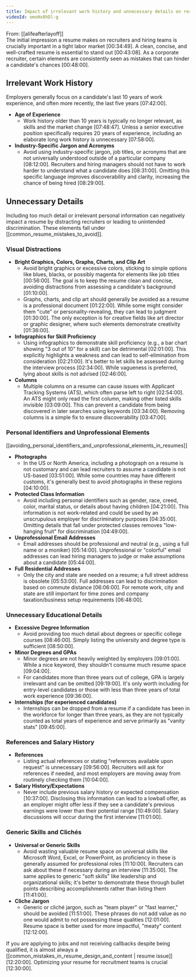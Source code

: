 ```yaml
---
title: Impact of irrelevant work history and unnecessary details on resumes
videoId: omoHx8hDl-g
---
```


From: [[alifeafterlayoff]] <br/> 
The initial impression a resume makes on recruiters and hiring teams is crucially important in a tight labor market <a class="yt-timestamp" data-t="00:34:49">[00:34:49]</a>. A clean, concise, and well-crafted resume is essential to stand out <a class="yt-timestamp" data-t="00:43:08">[00:43:08]</a>. As a corporate recruiter, certain elements are consistently seen as mistakes that can hinder a candidate's chances <a class="yt-timestamp" data-t="00:48:00">[00:48:00]</a>.

## Irrelevant Work History

Employers generally focus on a candidate's last 10 years of work experience, and often more recently, the last five years <a class="yt-timestamp" data-t="07:42:00">[07:42:00]</a>.

*   **Age of Experience**
    *   Work history older than 10 years is typically no longer relevant, as skills and the market change <a class="yt-timestamp" data-t="07:48:47">[07:48:47]</a>. Unless a senior executive position specifically requires 20 years of experience, including an elaborate long work history is unnecessary <a class="yt-timestamp" data-t="07:58:00">[07:58:00]</a>.
*   **Industry-Specific Jargon and Acronyms**
    *   Avoid using industry-specific jargon, job titles, or acronyms that are not universally understood outside of a particular company <a class="yt-timestamp" data-t="08:12:00">[08:12:00]</a>. Recruiters and hiring managers should not have to work harder to understand what a candidate does <a class="yt-timestamp" data-t="08:31:00">[08:31:00]</a>. Omitting this specific language improves discoverability and clarity, increasing the chance of being hired <a class="yt-timestamp" data-t="08:29:00">[08:29:00]</a>.

## Unnecessary Details

Including too much detail or irrelevant personal information can negatively impact a resume by distracting recruiters or leading to unintended discrimination. These elements fall under [[common_resume_mistakes_to_avoid]].

### Visual Distractions
*   **Bright Graphics, Colors, Graphs, Charts, and Clip Art**
    *   Avoid bright graphics or excessive colors, sticking to simple options like blues, blacks, or possibly magenta for elements like job titles <a class="yt-timestamp" data-t="00:56:00">[00:56:00]</a>. The goal is to keep the resume clean and concise, avoiding distractions from assessing a candidate's background <a class="yt-timestamp" data-t="01:10:00">[01:10:00]</a>.
    *   Graphs, charts, and clip art should generally be avoided as a resume is a professional document <a class="yt-timestamp" data-t="01:22:00">[01:22:00]</a>. While some might consider them "cute" or personality-revealing, they can lead to judgment <a class="yt-timestamp" data-t="01:30:00">[01:30:00]</a>. The only exception is for creative fields like art director or graphic designer, where such elements demonstrate creativity <a class="yt-timestamp" data-t="01:36:00">[01:36:00]</a>.
*   **Infographics for Skill Proficiency**
    *   Using infographics to demonstrate skill proficiency (e.g., a bar chart showing "3 out of 10" for a skill) can be detrimental <a class="yt-timestamp" data-t="02:01:00">[02:01:00]</a>. This explicitly highlights a weakness and can lead to self-elimination from consideration <a class="yt-timestamp" data-t="02:21:00">[02:21:00]</a>. It's better to let skills be assessed during the interview process <a class="yt-timestamp" data-t="02:34:00">[02:34:00]</a>. While vagueness is preferred, lying about skills is not advised <a class="yt-timestamp" data-t="02:46:00">[02:46:00]</a>.
*   **Columns**
    *   Multiple columns on a resume can cause issues with Applicant Tracking Systems (ATS), which often parse left to right <a class="yt-timestamp" data-t="02:54:00">[02:54:00]</a>. An ATS might only read the first column, making other listed skills invisible <a class="yt-timestamp" data-t="03:09:00">[03:09:00]</a>. This can prevent a candidate from being discovered in later searches using keywords <a class="yt-timestamp" data-t="03:34:00">[03:34:00]</a>. Removing columns is a simple fix to ensure discoverability <a class="yt-timestamp" data-t="03:47:00">[03:47:00]</a>.

### Personal Identifiers and Unprofessional Elements
[[avoiding_personal_identifiers_and_unprofessional_elements_in_resumes]]
*   **Photographs**
    *   In the US or North America, including a photograph on a resume is not customary and can lead recruiters to assume a candidate is not US-based <a class="yt-timestamp" data-t="03:51:00">[03:51:00]</a>. While some countries may have different customs, it's generally best to avoid photographs in these regions <a class="yt-timestamp" data-t="04:10:00">[04:10:00]</a>.
*   **Protected Class Information**
    *   Avoid including personal identifiers such as gender, race, creed, color, marital status, or details about having children <a class="yt-timestamp" data-t="04:21:00">[04:21:00]</a>. This information is not work-related and could be used by an unscrupulous employer for discriminatory purposes <a class="yt-timestamp" data-t="04:35:00">[04:35:00]</a>. Omitting details that fall under protected classes removes "low-hanging fruit" for discrimination <a class="yt-timestamp" data-t="04:49:00">[04:49:00]</a>.
*   **Unprofessional Email Addresses**
    *   Email addresses should be professional and neutral (e.g., using a full name or a moniker) <a class="yt-timestamp" data-t="05:14:00">[05:14:00]</a>. Unprofessional or "colorful" email addresses can lead hiring managers to judge or make assumptions about a candidate <a class="yt-timestamp" data-t="05:44:00">[05:44:00]</a>.
*   **Full Residential Addresses**
    *   Only the city and state are needed on a resume; a full street address is obsolete <a class="yt-timestamp" data-t="05:53:00">[05:53:00]</a>. Full addresses can lead to discrimination based on commute distance <a class="yt-timestamp" data-t="06:06:00">[06:06:00]</a>. For remote work, city and state are still important for time zones and company taxation/business setup requirements <a class="yt-timestamp" data-t="06:48:00">[06:48:00]</a>.

### Unnecessary Educational Details
*   **Excessive Degree Information**
    *   Avoid providing too much detail about degrees or specific college courses <a class="yt-timestamp" data-t="08:46:00">[08:46:00]</a>. Simply listing the university and degree type is sufficient <a class="yt-timestamp" data-t="08:50:00">[08:50:00]</a>.
*   **Minor Degrees and GPAs**
    *   Minor degrees are not heavily weighted by employers <a class="yt-timestamp" data-t="09:01:00">[09:01:00]</a>. While a nice keyword, they shouldn't consume much resume space <a class="yt-timestamp" data-t="09:04:00">[09:04:00]</a>.
    *   For candidates more than three years out of college, GPA is largely irrelevant and can be omitted <a class="yt-timestamp" data-t="09:19:00">[09:19:00]</a>. It's only worth including for entry-level candidates or those with less than three years of total work experience <a class="yt-timestamp" data-t="09:36:00">[09:36:00]</a>.
*   **Internships (for experienced candidates)**
    *   Internships can be dropped from a resume if a candidate has been in the workforce for longer than three years, as they are not typically counted as total years of experience and serve primarily as "vanity stats" <a class="yt-timestamp" data-t="09:45:00">[09:45:00]</a>.

### References and Salary History
*   **References**
    *   Listing actual references or stating "references available upon request" is unnecessary <a class="yt-timestamp" data-t="09:56:00">[09:56:00]</a>. Recruiters will ask for references if needed, and most employers are moving away from routinely checking them <a class="yt-timestamp" data-t="10:04:00">[10:04:00]</a>.
*   **Salary History/Expectations**
    *   Never include previous salary history or expected compensation <a class="yt-timestamp" data-t="10:37:00">[10:37:00]</a>. Disclosing this information can lead to a lowball offer, as an employer might offer less if they see a candidate's previous earnings were lower than their potential range <a class="yt-timestamp" data-t="10:49:00">[10:49:00]</a>. Salary discussions will occur during the first interview <a class="yt-timestamp" data-t="11:01:00">[11:01:00]</a>.

### Generic Skills and Clichés
*   **Universal or Generic Skills**
    *   Avoid wasting valuable resume space on universal skills like Microsoft Word, Excel, or PowerPoint, as proficiency in these is generally assumed for professional roles <a class="yt-timestamp" data-t="11:10:00">[11:10:00]</a>. Recruiters can ask about these if necessary during an interview <a class="yt-timestamp" data-t="11:35:00">[11:35:00]</a>. The same applies to generic "soft skills" like leadership and organizational skills; it's better to demonstrate these through bullet points describing accomplishments rather than listing them <a class="yt-timestamp" data-t="11:41:00">[11:41:00]</a>.
*   **Cliche Jargon**
    *   Generic or cliché jargon, such as "team player" or "fast learner," should be avoided <a class="yt-timestamp" data-t="11:51:00">[11:51:00]</a>. These phrases do not add value as no one would admit to not possessing these qualities <a class="yt-timestamp" data-t="12:01:00">[12:01:00]</a>. Resume space is better used for more impactful, "meaty" content <a class="yt-timestamp" data-t="12:12:00">[12:12:00]</a>.

If you are applying to jobs and not receiving callbacks despite being qualified, it is almost always a [[common_mistakes_in_resume_design_and_content | resume issue]] <a class="yt-timestamp" data-t="12:20:00">[12:20:00]</a>. Optimizing your resume for recruitment teams is crucial <a class="yt-timestamp" data-t="12:30:00">[12:30:00]</a>.